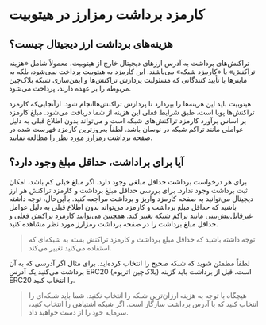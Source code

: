 
# کارمزد برداشت رمزارز در هیتوبیت

## هزینه‌های برداشت ارز دیجیتال چیست؟

تراکنش‌های برداشت به آدرس ارزهای دیجیتال خارج از هیتوبیت، معمولاً شامل «هزینه تراکنش» یا «کارمزد شبکه» می‌باشند. این کارمزد به هیتوبیت پرداخت نمی‌شود، بلکه به ماینرها یا تأیید کنندگانی که مسئولیت پردازش تراکنش‌ها و ایمن‌سازی شبکه بلاک‌چین مربوطه را بر عهده دارند، پرداخت می‌شود.

هیتوبیت باید این هزینه‌ها را بپردازد تا پردازش تراکنش‌هاانجام شود. ازآنجایی‌که کارمزد تراکنش‌ها پویا است، طبق شرایط فعلی این هزینه از شما دریافت می‌شود. مبلغ کارمزد بر اساس برآورد کارمزد تراکنش‌های شبکه است و می‌تواند بدون اطلاع قبلی به دلیل عواملی مانند تراکم شبکه در نوسان باشد. لطفاً به‌روزترین کارمزد فهرست شده در صفحه برداشت رمزارز مورد نظر را مطالعه نمایید.

## آیا برای براداشت، حداقل مبلغ وجود دارد؟

برای هر درخواست برداشت حداقل مبلغی وجود دارد. اگر مبلغ خیلی کم باشد، امکان ثبت برداشت وجود ندارد. برای بررسی حداقل مبلغ برداشت و کارمزد تراکنش هر ارز دیجیتال می‌توانید به صفحه کارمزد واریز و برداشت مراجعه کنید. بااین‌حال، توجه داشته باشید که حداقل مبلغ برداشت و کارمزد می‌تواند بدون اطلاع قبلی به دلیل عوامل غیرقابل‌پیش‌بینی مانند تراکم شبکه تغییر کند.
همچنین می‌توانید کارمزد تراکنش فعلی و حداقل مبلغ برداشت را در صفحه برداشت رمزارز مورد نظر مشاهده کنید.

> توجه داشته باشید که حداقل مبلغ برداشت و کارمزد تراکنش بسته به شبکه‌ای که استفاده می‌کنید تغییر می‌کند.

لطفاً مطمئن شوید که شبکه صحیح را انتخاب کرده‌اید. برای مثال اگر آدرسی که به آن برداشت می‌کنید یک آدرس ERC20 (بلاک‌چین اتریوم) است، قبل از برداشت باید گزینه ERC20 را انتخاب کنید.

> هیچگاه با توجه به هزینه ارزان‌ترین شبکه را انتخاب نکنید. شما باید شبکه‌ای را انتخاب کنید که با آدرس برداشت سازگار است. اگر شبکه اشتباهی را انتخاب کنید، سرمایه خود را از دست خواهید داد.


